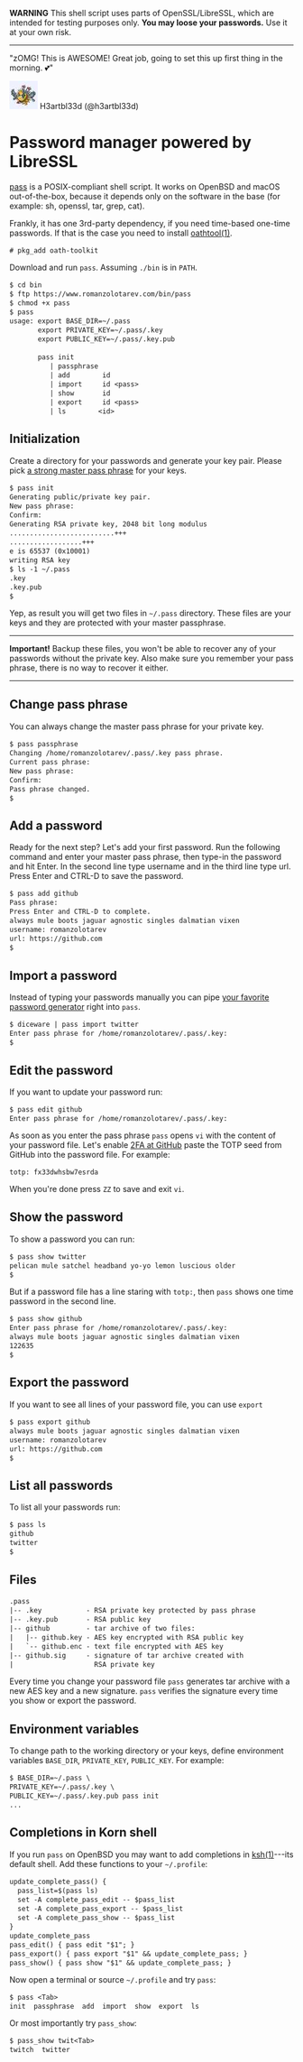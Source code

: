 **WARNING** This shell script uses parts of OpenSSL/LibreSSL, which are
intended for testing purposes only. **You may loose your passwords.** Use it
at your own risk.

---

"zOMG! This is AWESOME! Great job, going to set this up first thing in the morning. &#x1F495;" <div class="quote"><a
href="https://mobile.twitter.com/h3artbl33d/status/983827387409403904"><img
src="/avatars/h3artbl33d.jpeg"
title="11 Apr 2018"
alt="H3artbl33d (@h3artbl33d)" class="quote__avatar"></a><span class="quote__name">
H3artbl33d (@h3artbl33d)</span></div>

# Password manager powered by LibreSSL

[pass](/bin/pass) is a POSIX-compliant shell script. It works on OpenBSD
and macOS out-of-the-box, because it depends only on the software in the
base (for example: sh, openssl, tar, grep, cat).

Frankly, it has one 3rd-party dependency, if you need time-based one-time
passwords. If that is the case you need to install
[oathtool(1)](http://www.nongnu.org/oath-toolkit/oathtool.1.html).

    # pkg_add oath-toolkit

Download and run `pass`. Assuming `./bin` is in `PATH`.

    $ cd bin
    $ ftp https://www.romanzolotarev.com/bin/pass
    $ chmod +x pass
    $ pass
    usage: export BASE_DIR=~/.pass
           export PRIVATE_KEY=~/.pass/.key
           export PUBLIC_KEY=~/.pass/.key.pub

           pass init
              | passphrase
              | add        id
              | import     id <pass>
              | show       id
              | export     id <pass>
              | ls        <id>

## Initialization

Create a directory for your passwords and generate your key pair.
Please pick [a strong master pass phrase](/diceware.html) for your keys.

    $ pass init
    Generating public/private key pair.
    New pass phrase:
    Confirm:
    Generating RSA private key, 2048 bit long modulus
    ..........................+++
    ..................+++
    e is 65537 (0x10001)
    writing RSA key
    $ ls -1 ~/.pass
    .key
    .key.pub
    $

Yep, as result you will get two files in `~/.pass` directory. These files are
your keys and they are protected with your master passphrase.

---

**Important!** Backup these files, you won't be able to recover any of
your passwords without the private key. Also make sure you remember your
pass phrase, there is no way to recover it either.

---

## Change pass phrase

You can always change the master pass phrase for your private key.

    $ pass passphrase
    Changing /home/romanzolotarev/.pass/.key pass phrase.
    Current pass phrase:
    New pass phrase:
    Confirm:
    Pass phrase changed.
    $

## Add a password

Ready for the next step? Let's add your first password. Run the following
command and enter your master pass phrase, then type-in the password and
hit Enter. In the second line type username and in the third line type
url. Press Enter and CTRL-D to save the password.

    $ pass add github
    Pass phrase:
    Press Enter and CTRL-D to complete.
    always mule boots jaguar agnostic singles dalmatian vixen
    username: romanzolotarev
    url: https://github.com
    $

## Import a password

Instead of typing your passwords manually you can pipe [your favorite password
generator](/diceware.html) right into `pass`.

    $ diceware | pass import twitter
    Enter pass phrase for /home/romanzolotarev/.pass/.key:
    $

## Edit the password

If you want to update your password run:

    $ pass edit github
    Enter pass phrase for /home/romanzolotarev/.pass/.key:

As soon as you enter the pass phrase `pass` opens `vi` with the content of
your password file. Let's enable [2FA at
GitHub](https://help.github.com/articles/providing-your-2fa-authentication-code/)
paste the TOTP seed from GitHub into the password file. For example:

    totp: fx33dwhsbw7esrda

When you're done press `ZZ` to save and exit `vi`.

## Show the password

To show a password you can run:

    $ pass show twitter
    pelican mule satchel headband yo-yo lemon luscious older
    $

But if a password file has a line staring with `totp:`, then `pass` shows
one time password in the second line.

    $ pass show github
    Enter pass phrase for /home/romanzolotarev/.pass/.key:
    always mule boots jaguar agnostic singles dalmatian vixen
    122635
    $

## Export the password

If you want to see all lines of your password file, you can use `export`

    $ pass export github
    always mule boots jaguar agnostic singles dalmatian vixen
    username: romanzolotarev
    url: https://github.com
    $

## List all passwords

To list all your passwords run:

    $ pass ls
    github
    twitter
    $

## Files

    .pass
    |-- .key           - RSA private key protected by pass phrase
    |-- .key.pub       - RSA public key
    |-- github         - tar archive of two files:
    |   |-- github.key - AES key encrypted with RSA public key
    |   `-- github.enc - text file encrypted with AES key
    |-- github.sig     - signature of tar archive created with
    |                    RSA private key

Every time you change your password file `pass` generates tar archive with
a new AES key and a new signature. `pass` verifies the signature every
time you show or export the password.

## Environment variables

To change path to the working directory or your keys, define
environment variables `BASE_DIR`, `PRIVATE_KEY`, `PUBLIC_KEY`. For example:

    $ BASE_DIR=~/.pass \
    PRIVATE_KEY=~/.pass/.key \
    PUBLIC_KEY=~/.pass/.key.pub pass init
    ...

## Completions in Korn shell

If you run `pass` on OpenBSD you may want to add completions in
[ksh(1)](https://man.openbsd.org/ksh.1)---its default shell. Add these
functions to your `~/.profile`:

    update_complete_pass() {
      pass_list=$(pass ls)
      set -A complete_pass_edit -- $pass_list
      set -A complete_pass_export -- $pass_list
      set -A complete_pass_show -- $pass_list
    }
    update_complete_pass
    pass_edit() { pass edit "$1"; }
    pass_export() { pass export "$1" && update_complete_pass; }
    pass_show() { pass show "$1" && update_complete_pass; }


Now open a terminal or source `~/.profile` and try `pass`:

    $ pass <Tab>
    init  passphrase  add  import  show  export  ls

Or most importantly try `pass_show`:

    $ pass_show twit<Tab>
    twitch  twitter
